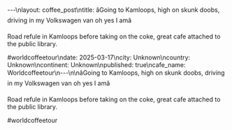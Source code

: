 ---\nlayout: coffee_post\ntitle: âGoing to Kamloops, high on skunk doobs, driving in my Volkswagen van oh yes I amâ 

Road refule in Kamloops before taking on the coke, great cafe attached to the public library.

#worldcoffeetour\ndate: 2025-03-17\ncity: Unknown\ncountry: Unknown\ncontinent: Unknown\npublished: true\ncafe_name: Worldcoffeetour\n---\n\nâGoing to Kamloops, high on skunk doobs, driving in my Volkswagen van oh yes I amâ 

Road refule in Kamloops before taking on the coke, great cafe attached to the public library.

#worldcoffeetour